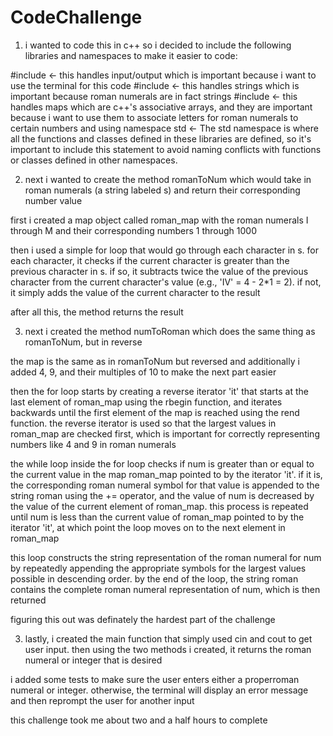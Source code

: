 # CodeChallenge
1. i wanted to code this in c++ so i decided to include the following libraries and namespaces to make it easier to code: 

#include <iostream> <- this handles input/output which is important because i want to use the terminal for this code
#include <string> <- this handles strings which is important because roman numerals are in fact strings
#include <map> <- this handles maps which are c++'s associative arrays, and they are important because i want to use them to associate letters for roman numerals to certain numbers
and
using namespace std <- The std namespace is where all the functions and classes defined in these libraries are defined, so it's important to include this statement to avoid naming conflicts with functions or classes defined in other namespaces.

2. next i wanted to create the method romanToNum which would take in roman numerals (a string labeled s) and return their corresponding number value

first i created a map object called roman_map with the roman numerals I through M and their corresponding numbers 1 through 1000

then i used a simple for loop that would go through each character in s. for each character, it checks if the current character is greater than the previous character in s. if so, it subtracts twice the value of the previous character from the current character's value (e.g., 'IV' = 4 - 2*1 = 2). if not, it simply adds the value of the current character to the result

after all this, the method returns the result

3. next i created the method numToRoman which does the same thing as romanToNum, but in reverse

the map is the same as in romanToNum but reversed and additionally i added 4, 9, and their multiples of 10 to make the next part easier

then the for loop starts by creating a reverse iterator 'it' that starts at the last element of roman_map using the rbegin function, and iterates backwards until the first element of the map is reached using the rend function. the reverse iterator is used so that the largest values in roman_map are checked first, which is important for correctly representing numbers like 4 and 9 in roman numerals

the while loop inside the for loop checks if num is greater than or equal to the current value in the map roman_map pointed to by the iterator 'it'. if it is, the corresponding roman numeral symbol for that value is appended to the string roman using the += operator, and the value of num is decreased by the value of the current element of roman_map. this process is repeated until num is less than the current value of roman_map pointed to by the iterator 'it', at which point the loop moves on to the next element in roman_map

this loop constructs the string representation of the roman numeral for num by repeatedly appending the appropriate symbols for the largest values possible in descending order. by the end of the loop, the string roman contains the complete roman numeral representation of num, which is then returned

figuring this out was definately the hardest part of the challenge

3. lastly, i created the main function that simply used cin and cout to get user input. then using the two methods i created, it returns the roman numeral or integer that is desired

i added some tests to make sure the user enters either a properroman numeral or integer. otherwise, the terminal will display an error message and then reprompt the user for another input



this challenge took me about two and a half hours to complete